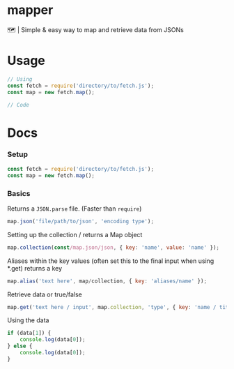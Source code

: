 # mapper
🗺 | Simple &amp; easy way to map and retrieve data from JSONs

# Usage 
```javascript
// Using
const fetch = require('directory/to/fetch.js');
const map = new fetch.map();

// Code
```
# Docs
### Setup
```javascript
const fetch = require('directory/to/fetch.js');
const map = new fetch.map();
```

### Basics

Returns a `JSON.parse` file. (Faster than `require`)
```javascript
map.json('file/path/to/json', 'encoding type');
```

Setting up the collection / returns a Map object
```javascript
map.collection(const/map.json/json, { key: 'name', value: 'name' });
```

Aliases within the key values (often set this to the final input when using \*.get) returns a key
```javascript
map.alias('text here', map/collection, { key: 'aliases/name' });
```

Retrieve data or true/false
```javascript
map.get('text here / input', map.collection, 'type', { key: 'name / title' });
```

Using the data
```javascript
if (data[1]) {
    console.log(data[0]);
} else {
    console.log(data[0]);
}
```
